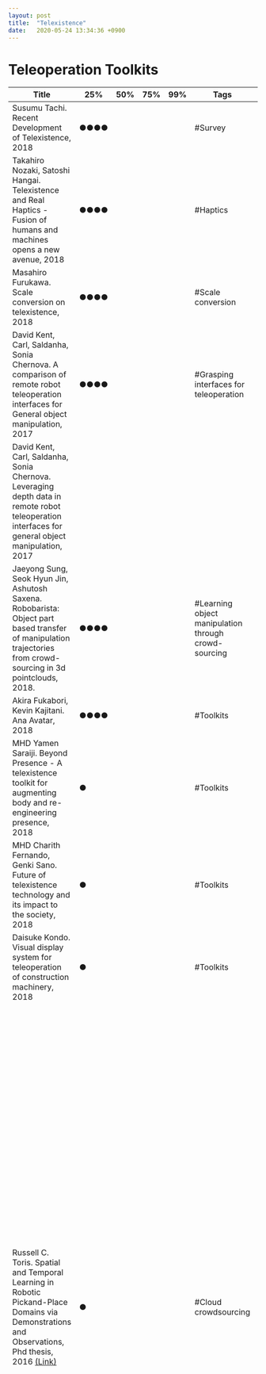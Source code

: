 ```yaml
---
layout: post
title:  "Telexistence"
date:   2020-05-24 13:34:36 +0900
---
```


# Teleoperation Toolkits
<table>
  <thead>
    <tr>
      <th>Title</th>
      <th>25%</th>
      <th>50%</th>
      <th>75%</th>
      <th>99%</th>
      <th>Tags</th>
      <th>Summary</th>
    </tr>
  </thead>
  <tbody>
    <tr>
    <td>Susumu Tachi. Recent Development of Telexistence, 2018</td>
    <td>●●●●</td>
    <td></td>
    <td></td>
    <td></td>
    <td>#Survey</td>
    <td>Summary</td>
    </tr>
    <tr>
    <tr>
    <td>Takahiro Nozaki, Satoshi Hangai. Telexistence and Real Haptics - Fusion of humans and machines opens a new avenue, 2018</td>
    <td>●●●●</td>
    <td></td>
    <td></td>
    <td></td>
    <td>#Haptics</td>
    <td>Summary</td>
    </tr>
    <tr>
    <td>Masahiro Furukawa. Scale conversion on telexistence, 2018</td>
    <td>●●●●</td>
    <td></td>
    <td></td>
    <td></td>
    <td>#Scale conversion</td>
    <td>Summary</td>
    </tr>
    <tr>
    <td>David Kent, Carl, Saldanha, Sonia Chernova. A comparison of remote robot teleoperation interfaces for General object manipulation, 2017</td>
    <td>●●●●</td>
    <td></td>
    <td></td>
    <td></td>
    <td>#Grasping interfaces for teleoperation</td>
    <td>(Free-positioning, Constrained-positioning,point-and-click)</td>
    </tr>
    <tr>
    <td>David Kent, Carl, Saldanha, Sonia Chernova. Leveraging depth data in remote robot teleoperation interfaces for general object manipulation, 2017</td>
    <td></td>
    <td></td>
    <td></td>
    <td></td>
    <td></td>
    <td>Summary</td>
    </tr>
    <tr>
    <td>Jaeyong Sung, Seok Hyun Jin, Ashutosh Saxena. Robobarista: Object part based transfer of manipulation trajectories from crowd-sourcing in 3d pointclouds, 2018.</td>
    <td>●●●●</td>
    <td></td>
    <td></td>
    <td></td>
    <td>#Learning object manipulation through crowd-sourcing</td>
    <td>Summary</td>
    </tr>
    <tr>
    <td>Akira Fukabori, Kevin Kajitani. Ana Avatar, 2018</td>
    <td>●●●●</td>
    <td></td>
    <td></td>
    <td></td>
    <td>#Toolkits</td>
    <td>Summary</td>
    </tr>
    <tr>
    <td>MHD Yamen Saraiji. Beyond Presence - A telexistence toolkit for augmenting body and re-engineering presence, 2018</td>
    <td>●</td>
    <td></td>
    <td></td>
    <td></td>
    <td>#Toolkits</td>
    <td>Summary</td>
    </tr>
    <tr>
    <td>MHD Charith Fernando, Genki Sano. Future of telexistence technology and its impact to the society, 2018</td>
    <td>●</td>
    <td></td>
    <td></td>
    <td></td>
    <td>#Toolkits</td>
    <td>Summary</td>
    </tr>
    <tr>
    <td>Daisuke Kondo. Visual display system for teleoperation of construction machinery, 2018</td>
    <td>●</td>
    <td></td>
    <td></td>
    <td></td>
    <td>#Toolkits</td>
    <td>Summary</td>
    </tr>
    <tr>
    <td>Russell C. Toris. Spatial and Temporal Learning in Robotic Pickand-Place Domains via Demonstrations and Observations, Phd thesis, 2016 <a href= "https://digitalcommons.wpi.edu/cgi/viewcontent.cgi?article=1134&context=etd-dissertations" > (Link) </a></td>
    <td>●</td>
    <td></td>
    <td></td>
    <td></td>
    <td>#Cloud crowdsourcing</td>
    <td> Description: A system asks crowdsourced users to place a series of items in a simulated world inside of a web browser (three JavaScript libraries were developed to facilitate web-based humanrobot interaction: the roslibjs client library and ros2djs and ros3djs visualization libraries). This raw data is used to generate a multi-hypothesis models in an unsupervised manner via Expectation Maximization clustering and a novel ranking heuristic. In addition, when ordering constraints are needed, the solution proposed is weighting the heuristic by a ratio of coarsely available temporal data. Finally an algorithm (Temporal Persistence Modeling) is presented for probabilistic prediction of the time that an object is expected to remain at a given location given sparse prior observations. Assumption: The goal: The findings:</td>
    </tr>
    <tr>
    <td>Ajay Mandlekar et al. RoboTurk: A crowdsourcing platform for robotic skill learning through imitation, 2018</td>
    <td>●</td>
    <td></td>
    <td></td>
    <td></td>
    <td>#Toolkits #Mobile phone endpoing #Transpacific teleoperation (China - California) #Learning from teleoperation demonstration </td>
    <td>Description: A crowd-sourced platform that collects large set of data from concurrent users for (simulated Sawyer) robot manipulation through a video-streaming website, a smartphone as a VR motion controller and a haptic feedback. Assumption: While RL requires reward function, large-state-space exploration, large interaction, and self-supervised learning has large noise, Imitation learning improves efficiency and performance. While kinesthestic teaching is intuitive but limited, teleoperation has been for decades. While video-game controllers lacks natural variations in motion, free-space positioning interfaces as VR enables fine-grained dexterous control. The goal: They conducted a user study comparing the performance of smartphone-based controller, keyboard, 3D Mouse and VR controller. The findings: A dataset with over 2200 task demonstrations (137 hours of data collected in 20 hours of usage by contracted workers). What about user interface evaluation? Keyboard and 3D mouse completion time was slower than VR and phone, which were similar. What about network capacity and delays? Three troublesome (low-capacity, high-delay, or both) networks produced roughly the same distributions of completion time as the baseline. What about far remote teleoperation? Users were able to complete the tasks despite high network delays between California and China, but the completion time was around 20 seconds slower. Using data center in China introduced a constant delay in comparison to a data center in Oregon. Can the collected data improve policy learning? Demonstration-guided reinforcement learning comparison using (none, 1, 10, 100, 1000) demonstrations of the two tasks showed that a large and diverse dataset of demonstrations can encourage agents to explore and learn more effectively. However, only 10 demonstrations were able to achieve comparable performance to 100 demonstrations maybe due to the fact the data collected in 48 hours is large enough. Nonetheless, even though 1000 demonstrations is higher in terms of variety, this could be pausibly mirrored by using 10 demonstrations and giving agents time to explore from demonstration states.</td>
    </tr>
    <tr>
    <td>Jaeyong Sung, Seok Hyun Jin, Ashutosh Saxena. Robobarista: Object part based transfer of manipulation trajectories from crowd-sourcing in 3d pointclouds, 2015</td>
    <td></td>
    <td></td>
    <td></td>
    <td></td>
    <td>#Learning generalization #Deep learning #Multimodal integration</td>
    <td>Description: A simulated and real PR2 robot are trained by non-experts through a crowd-sourcing web-based 3d-viewer-controller to manipulate objects, and a deep learning model is trained to learn this multimodal data (point cloud, language, trajectory). The hypothesis: Many differently-shaped objects share similarly-operated object parts. The assumption: the target object parts were pre-labeled from scene voxels by experts, so the target part at each trial is highlighted to non-experts from the start. The goal: thus, the goal is to evaluate if the manipulation trajectory of an object can be transferred to a completely different object if they share similarly-operated parts (116 RGB-D point-clouds, 1225 trajectories, 250 language instructions by 71 non-experts). The findings: Were trajectories completely transferred? Yes for 60%. Were the object manipulation the actual correct one? No guarantee, but the results showed it was achieved for a large fraction of objects which the robot has never seen before. Is crowd-sourcing teaching possible? Yes, crowd-sourced non-experts performed at 60%, compared to 53.1% by experts. Is segmentation required? Yes. Even though target parts were prelabel by experts, they were still extremely noisy. Is intermediate object part labeling necessary to find a manipulation trajectory? NOT sufficient (as expected by hypothesis). The object part classifier performed badly at 23.3% even though the part label finder achieved 70%. Can features be hand-coded? NOT easily. While features methods achieved 40.8% or even 53.7% with full-data (heavy computation), the deep learning method (not hand-designing of features) achieved equal or better performance even with simple concatenation or noise</td>
    </tr>
    <tr>
    <td>Eric Rosen, Elizabeth Phillips, David Whitney, Daniel Ullman, Stefanie Tellex .Testing robot teleoperation using a virtual reality interface with ROS reality, 2018</td>
    <td></td>
    <td></td>
    <td></td>
    <td></td>
    <td>#Learning generalization #Deep learning #Multimodal integration</td>
    <td> Description: A Baxter robot is teleoperated and controlled through ROS reality and Unity-based HTC-vive reality system. The human and robot share a virtual space, but are not superimposed (The humans is around the robot). The goal: This work evaluated twelve complex tasks and measured whether they were succesfully achieved with this robot and software, and whether they could be teleoperated. Found issues: more precision for block stacking through VR, robot force or end-effector deficiencies, not knowing robot posses limitations through ROS reality. Benefits: They argue that teleoperation could be a solution to the problem of gathering data for learning from demonstration.</td>
    </tr>
  </tbody>
</table>

the 
